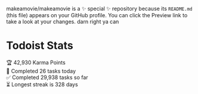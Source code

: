 makeamovie/makeamovie is a ✨ special ✨ repository because its `README.md` (this file) appears on your GitHub profile.
You can click the Preview link to take a look at your changes. darn right ya can

# Todoist Stats

<!-- TODO-IST:START -->
🏆  42,930 Karma Points           
🌸  Completed 26 tasks today           
✅  Completed 29,938 tasks so far           
⏳  Longest streak is 328 days
<!-- TODO-IST:END -->